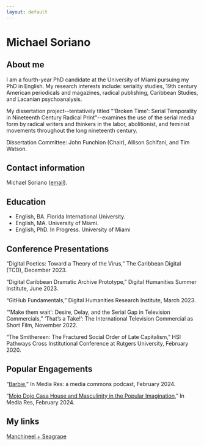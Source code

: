 ```yaml
---
layout: default
---
```


# Michael Soriano 

## About me 

I am a fourth-year PhD candidate at the University of Miami pursuing my PhD in English. My research interests include: seriality studies, 19th century American periodicals and magazines, radical publishing, Caribbean Studies, and Lacanian psychoanalysis. 

My dissertation project--tentatively titled "'Broken Time': Serial Temporality in Nineteenth Century Radical Print"--examines the use of the serial media form by radical writers and thinkers in the labor, abolitionist, and feminist movements throughout the long nineteenth century. 

Dissertation Committee: John Funchion (Chair), Allison Schifani, and Tim Watson. 

## Contact information
Michael Soriano ([email](mrs319@miami.edu)).

## Education 

- English, BA. Florida International University.
- English, MA. University of Miami.
- English, PhD. In Progress. University of Miami

## Conference Presentations 

“Digital Poetics: Toward a Theory of the Virus,” The Caribbean Digital (TCD), December 2023. 

“Digital Caribbean Dramatic Archive Prototype,” Digital Humanities Summer Institute, June 2023. 

“GitHub Fundamentals,” Digital Humanities Research Institute, March 2023.

“'Make them wait': Desire, Delay, and the Serial Gap in Television Commercials,” ‘That’s a Take!’: The International Television Commercial as Short Film, November 2022.

“The Smithereen: The Fractured Social Order of Late Capitalism,” HSI Pathways Cross Institutional Conference at Rutgers University, February 2020.

## Popular Engagements

“[Barbie](https://open.spotify.com/episode/0Sy8KX7TSiRBUMOVLwDxBJ?si=6b4af1c5769040a4),” In Media Res: a media commons podcast, February 2024. 

“[Mojo Dojo Casa House and Masculinity in the Popular Imagination](https://mediacommons.org/imr/content/mojo-dojo-casa-house-and-masculinity-popular-imagination),” In Media Res, February 2024. 

## My links 

[Manchineel + Seagrape](https://journals.flvc.org/MS/index)
